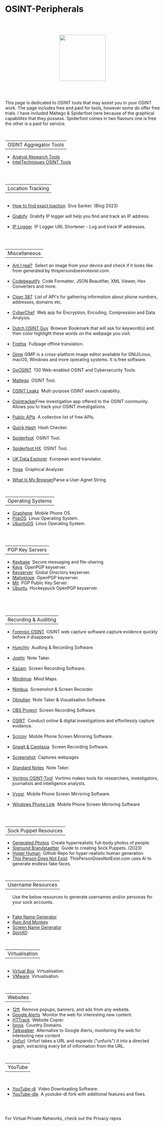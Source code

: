 # OSINT-Peripherals
<br></br>
<p align="center">
  <img width="150" height="150" src="https://www.cqcore.uk/wp-content/uploads/2021/04/cropped-cropped-Capture-2.png">
</p>
<br></br>
<p>This page is dedicated to OSINT tools that may assist you in your OSINT work. The page includes free and paid for tools, however some do offer free trials. I have included Maltego & Spiderfoot here because of the graphical capabilites that they possess. Spiderfoot comes in two flavours one is free the other is a paid for service.</p>
<br/>
<table>
   <tr>
       <td>OSINT Aggregator Tools </td>
   </tr>
</table> 
<ul>
   <li><a href="https://analystresearchtools.com/">Analyst Research Tools</a></li>
   <li><a href="https://inteltechniques.com/tools/">IntelTechniques OSINT Tools</a></li>
</ul>
<br/>
<table>
   <tr>
       <td>Location Tracking</td>
   </tr>
</table> 
<ul>
   <li><a href="https://medium.com/@Cyber_siva/how-to-find-the-exact-location-of-anyone-osint-part-1-eed7d1323c6a">How to find exact loaction</a>&nbsp;&nbsp;Siva Sanker. (Blog 2023)</li>
   <li><a href="https://grabify.link/">Grabify</a>&nbsp;&nbsp;Grabify IP logger will help you find and track an IP address.</li>
   <li><a href="https://iplogger.org/">IP Logger</a>&nbsp;&nbsp;IP Logger URL Shortener - Log and track IP addresses.</li>
</ul>
<table>
<table>
    <tr>
        <td>Miscellaneous</td>
    </tr>
</table>
<ul>
     <li><a href="https://seintpl.github.io/AmIReal/">Am I real?</a>&nbsp;&nbsp;Select an image from your device and check if it looks like from generated by thispersondoesnotexist.com.</li>
     <li><a href="https://codebeautify.org/">Codebeautify</a>&nbsp;&nbsp;Code Formatter, JSON Beautifier, XML Viewer, Hex Converters and more.</li>
</br>  
     <li><a href="https://github.com/cipher387/API-s-for-OSINT">Ciper 387</a>&nbsp;&nbsp;List of API's for gathering information about phone numbers, addresses, domains etc.</li>
     <li><A href="https://gchq.github.io/CyberChef/>CyberChef,">CyberChef</a>&nbsp;&nbsp;Web app for Encryption, Encoding, Compression and Data Analysis.</li>
</br>
     <li><a href="https://github.com/Dutchosintguy/keywords-highlight-bookmark/">Dutch OSINT Guy</a>&nbsp;&nbsp;Browser Bookmark that will ask for keyword(s) and then color highlight these words on the webpage you visit.</li>
</br>
     <li><a href="https://support.mozilla.org/en-US/kb/website-translation">Firefox</a>&nbsp;&nbsp;Fullpage offline translation.</li>
</br>
     <li><a href="https://www.gimp.org/">Gimp</a>&nbsp;GIMP is a cross-platform image editor available for GNU/Linux, macOS, Windows and more operating systems. It is free software.</li>
    <br/>
     <li><a href="https://goosint.com/">GoOSINT</a>&nbsp;&nbsp;130 Web-enabled OSINT and Cybersecurity Tools.</li>
    <br/>
     <li><a href="https://maltego.com/product-features/">Maltego</a>&nbsp;&nbsp;OSINT Tool.</li>
  <br/>
     <li><a href="https://osintleak.com/">OSINT Leaks</a>&nbsp;&nbsp;Multi purpose OSINT search capability.</li>
     <li><a href="https://www.osintracker.com/">Osintracker</a>Free investigation app offered to the OSINT community. Allows you to track your OSINT investigations.</li>
  <br/>
     <li><a href="https://github.com/toddmotto/public-apis">Public APIs</a>&nbsp;&nbsp;A collective list of free APIs.</li>
     <li><a href="https://quickhash-gui.org/">Quick Hash</a>&nbsp;&nbsp;Hash Checker.</li>
     <li><a href="https://github.com/smicallef/spiderfoot">Spiderfoot</a>&nbsp;&nbsp;OSINT Tool.</li>
     <li><a href="https://login.hx.spiderfoot.net/signin?">Spiderfoot HX</a>&nbsp;&nbsp;OSINT Tool.</li>
</br>
     <li><a href="https://ukdataexplorer.com/european-translator/">UK Data Explorer</a>&nbsp;&nbsp;European word translator.</li>
     <li><a href="https://github.com/WebBreacher/obsidian-osint-templates">Yoga<a>&nbsp;&nbsp;Graphical Analyzer.</li>
</br>
     <li><a href="https://explore.whatismybrowser.com/useragents/parse/">What Is My Browser</a>Parse a User Agnet String.</li>
</ul>
<table>
    <tr>
        <td>Operating Systems</td>
    </tr>
</table> 
<ul>
     <li><a href="https://grapheneos.org/">Graphene</a>&nbsp;&nbsp;Mobile Phone OS.</li>
     <li><a href="https://pop.system76.com/">PopOS</a>&nbsp;&nbsp;Linux Operating System.</li>
     <li><a href="https://ubuntu.com/download/desktop">UbuntuOS</a>&nbsp;&nbsp;Linux Operating System.</li>
</ul>
<br></br>      
<table>
    <tr>
        <td>PGP Key Servers</td>
    </tr>
</table>  
<ul>
    <li><a href="https://keybase.io/">Keybase</a>&nbsp;&nbsp;Secure messaging and file-sharing.</li>
    <li><a href="https://keys.openpgp.org/">Keys</a>&nbsp;&nbsp;OpenPGP keyserver.</li>
    <li><a href="https://keyserver.pgp.com/vkd/GetWelcomeScreen.event">Keyserver</a>&nbsp;&nbsp;Global Directory keyserver.</li>
    <li><a href="https://keys.mailvelope.com/manage.html">Mailvelope</a>&nbsp;&nbsp;OpenPGP keyserver.</li>
    <li><a href="https://pgp.mit.edu/">Mit</a>&nbsp;&nbsp;PGP Public Key Server.</li>
    <li><a href="https://keyserver.ubuntu.com/">Ubuntu</a>&nbsp;&nbsp;Hockeypuck OpenPGP keyserver.</li>
</ul>  
<br></br>
<table>
    <tr>
        <td>Recording & Auditing</td>
    </tr> 
</table> 
<ul>
     <li><a href="https://www.forensicosint.com/">Forensic OSINT</a>&nbsp;&nbsp;OSINT web capture software.capture evidence quickly before it disappears.</li>
  <br/>
     <li><a href="https://hunch.ly/">Hunchly</a>&nbsp;&nbsp;Audting & Recording Software.</li>
     <li><a href="https://joplinapp.org/">Joplin</a>&nbsp;&nbsp;Note Taker.</li>
     <li><a href="https://github.com/henrywoo/kazam">Kazam</a>&nbsp;&nbsp;Screen Recording Software.</li>
     <li><a href="https://mindmup.com/">Mindmup</a>&nbsp;&nbsp;Mind Maps.</li>
     <li><a href="https://chrome.google.com/webstore/detail/nimbus-screenshot-screen/bpconcjcammlapcogcnnelfmaeghhagj?hl=en">Nimbus</a>&nbsp;&nbsp;Screenshot & Screen Recorder.</li>
     <li><a href="https://github.com/WebBreacher/obsidian-osint-templates">Obisdian</a>&nbsp;&nbsp;Note Taker & Visualisation Software.</li>
     <li><a href="https://obsproject.com/">OBS Project</a>&nbsp;&nbsp;Screen Recording Software.</li>
<br/>  
     <li><a href="https://osirtbrowser.com/">OSIRT</a>&nbsp;&nbsp;Conduct online & digital investigations and effortlessly capture evidence.</li>
     <li><a href="https://github.com/Genymobile/scrcpy">Scrcpy</a>&nbsp;&nbsp;Mobile Phone Screen Mirroring Software.</li>
     <li><a href="https://techsmith.com/">Snagit & Camtasia</a>&nbsp;&nbsp;Screen Recording Software.</li>
     <li><a href="https://chrome.google.com/webstore/detail/take-webpage-screenshots/mcbpblocgmgfnpjjppndjkmgjaogfceg?hl=en">Screenshot</a>&nbsp;&nbsp;Captures webpages</li>
     <li><a href="https://standardnotes.com/">Standard Notes</a>&nbsp;&nbsp;Note Taker.</li>
</br>
     <li><a href="https://www.vortimo.com/">Vortimo OSINT-Tool</a>&nbsp;&nbsp;Vortimo makes tools for researchers, investigators, journalists and intelligence analysts.</li>
     <li><a href="https://www.vysor.io/">Vysor</a>&nbsp;&nbsp;Mobile Phone Screen Mirroring Software.</li>
     <li><a href="https://www.zdnet.com/article/how-to-link-your-android-phone-to-your-windows-11-pc/">Windows Phone Link</a>&nbsp;&nbsp;Mobile Phone Screen Mirroring Software</li>
</ul>
<br></br>
<table>
   <tr>
       <td>Sock Puppet Resources</td>
   </tr>
</table>
<ul>
    <li><a href="https://generated.photos/human-generator">Generated Photos</a>&nbsp;&nbsp;Create hyperrealistic full-body photos of people.</li>
    <li><a href="https://osintph.medium.com/the-ultimate-guide-to-sockpuppets-in-osint-how-to-create-and-utilize-them-effectively-d088c2ed6e36">Sigmund Brandstaetter</a>&nbsp;&nbsp;Guide to creating Sock Puppets. (2023)</li>
  <li><a href="https://github.com/snap-research/HyperHuman">Hyper Human</a>&nbsp;&nbsp;Github Repo for hyper-realistic human generation.</li>
  <li><a href="https://www.thispersondoesnotexist.com/">This Person Does Not Exist</a>&nbsp;&nbsp;ThisPersonDoesNotExist.com uses AI to generate endless fake faces.</li>
</ul>    
<table>
   <tr>
     <td>Username Resources</td>
  </tr>
</table>
<ul>
   <p>Use the below resources to generate usernames and/or personas for your sock accounts.</p>
    <li><a href="https://www.fakenamegenerator.com/">Fake Name Generator</a></li>
    <li><a href="https://rumandmonkey.com/widgets/toys/namegen">Rum And Monkey</a></li>
    <li><a href="https://www.namegenerator.biz/screen-name-generator.php">Screen Name Generator</a></li>
    <li><a href="https://www.spinxo.com/">SpinXO</a></li>
</ul>
<table>
     <tr>
        <td>Virtualisation</td>
     </tr>
</table>
<ul>
     <li><a href="https://virtualbox.org/wiki/Downloads">Virtual Box</a>&nbsp;&nbsp;Virtualisation.</li>
     <li><a href="https://vmware.com/">VMware</a>&nbsp;&nbsp;Virtualisation.</li>
</ul>
<table>
    <tr>
       <td>Websites</td>
    </tr>
</table>
<ul>
    <li><a href="https://12ft.io/">12ft</a>&nbsp;&nbsp;Remove popups, banners, and ads from any website.</li>
    <li><a href="https://www.google.com/alerts">Google Alerts</a>&nbsp;&nbsp;Monitor the web for interesting new content.</li>
    <li><a href="https://httrack.com/">HTTrack</a>&nbsp;&nbsp;Website Copier.</li>
    <li><a href="https://www.ionos.com/digitalguide/domains/domain-extensions/cctlds-a-list-of-every-country-domain/">Ionos</a>&nbsp;&nbsp;Country Domains.</li>
    <li><a href="https://www.talkwalker.com/alerts">Talkwalker</a>&nbsp;&nbsp;Alternative to Google Alerts, monitoring the web for interesting new content</li>
    <li><a href="https://dfir.blog/unfurl">Unfurl</a>&nbsp;&nbsp;Unfurl takes a URL and expands ("unfurls") it into a directed graph, extracting every bit of information from the URL.</li>
</ul>
<table>
  <tr>
     <td>YouTube</td>
  </tr>
 </table>
 <ul>
   <li><a href="https://ytdl-org.github.io/youtube-dl/">YouTube-dl</a>&nbsp;&nbsp;Video Downloading Software.</li>
   <li><a href="https://github.com/yt-dlp/yt-dlp">YouTube-dlp</a>&nbsp;&nbsp;A youtube-dl fork with additional features and fixes.</li>
</ul>
<br></br>
<p>For Virtual Private Networks, check out the Privacy repos</p>
